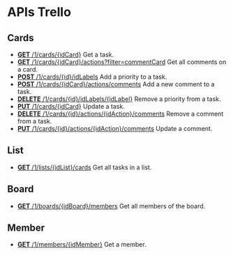 
# APIs Trello


## Cards 

- [**GET** /1/cards/{idCard}](https://developer.atlassian.com/cloud/trello/rest/api-group-cards/#api-cards-id-get) Get a task.
- [**GET** /1/cards/{idCard}/actions?filter=commentCard](https://developer.atlassian.com/cloud/trello/rest/api-group-cards/#api-cards-id-actions-get) Get all comments on a card.
- [**POST** /1/cards/{id}/idLabels](https://developer.atlassian.com/cloud/trello/rest/api-group-cards/#api-cards-id-idlabels-post) Add a priority to a task.
- [**POST** /1/cards/{idCard}/actions/comments](https://developer.atlassian.com/cloud/trello/rest/api-group-cards/#api-cards-id-actions-comments-post) Add a new comment to a task.
- [**DELETE** /1/cards/{id}/idLabels/{idLabel}](https://developer.atlassian.com/cloud/trello/rest/api-group-cards/#api-cards-id-idlabels-idlabel-delete) Remove a priority from a task.
- [**PUT** /1/cards/{idCard}](https://developer.atlassian.com/cloud/trello/rest/api-group-cards/#api-cards-id-put) Update a task.
- [**DELETE** /1/cards/{id}/actions/{idAction}/comments](https://developer.atlassian.com/cloud/trello/rest/api-group-cards/#api-cards-id-actions-idaction-comments-delete) Remove a comment from a task.
- [**PUT** /1/cards/{id}/actions/{idAction}/comments](https://developer.atlassian.com/cloud/trello/rest/api-group-cards/#api-cards-id-actions-idaction-comments-put) Update a comment.




## List

- [**GET** /1/lists/{idList}/cards](https://developer.atlassian.com/cloud/trello/rest/api-group-lists/#api-lists-id-cards-get) Get all tasks in a list.


## Board

- [**GET** /1/boards/{idBoard}/members](https://developer.atlassian.com/cloud/trello/rest/api-group-boards/#api-boards-id-members-get) Get all members of the board.


## Member

- [**GET** /1/members/{idMember}](https://developer.atlassian.com/cloud/trello/rest/api-group-members/#api-members-id-get) Get a member.
